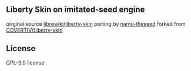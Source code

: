 ## Liberty Skin on imitated-seed engine
original source [librewiki/liberty-skin](https://github.com/librewiki/liberty-skin)
porting by [namu-theseed](https://github.com/namu-theseed/theseed-skin-liberty)
forked from [COVERTIV/Liberty-skin](https://github.com/COVERTIV/Liberty-skin)

## License
GPL-3.0 license